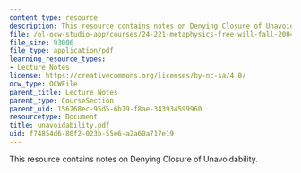 ```yaml
---
content_type: resource
description: This resource contains notes on Denying Closure of Unavoidability.
file: /ol-ocw-studio-app/courses/24-221-metaphysics-free-will-fall-2004/f74854d680f2023b55e6a2a60a717e19_unavoidability.pdf
file_size: 93006
file_type: application/pdf
learning_resource_types:
- Lecture Notes
license: https://creativecommons.org/licenses/by-nc-sa/4.0/
ocw_type: OCWFile
parent_title: Lecture Notes
parent_type: CourseSection
parent_uid: 156768ec-95d5-6b79-f8ae-343934599960
resourcetype: Document
title: unavoidability.pdf
uid: f74854d6-80f2-023b-55e6-a2a60a717e19
---
```

This resource contains notes on Denying Closure of Unavoidability.